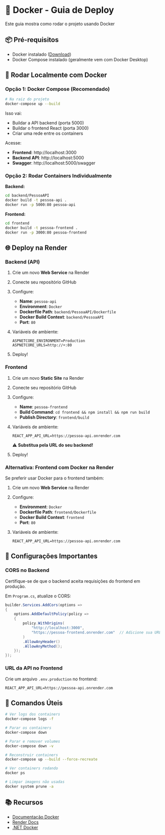 # 🐳 Docker - Guia de Deploy

Este guia mostra como rodar o projeto usando Docker

## 📦 Pré-requisitos

- Docker instalado ([Download](https://www.docker.com/))
- Docker Compose instalado (geralmente vem com Docker Desktop)

## 🚀 Rodar Localmente com Docker

### Opção 1: Docker Compose (Recomendado)

```bash
# Na raiz do projeto
docker-compose up --build
```

Isso vai:
- Buildar a API backend (porta 5000)
- Buildar o frontend React (porta 3000)
- Criar uma rede entre os containers

Acesse:
- **Frontend**: http://localhost:3000
- **Backend API**: http://localhost:5000
- **Swagger**: http://localhost:5000/swagger

### Opção 2: Rodar Containers Individualmente

**Backend:**
```bash
cd backend/PessoaAPI
docker build -t pessoa-api .
docker run -p 5000:80 pessoa-api
```

**Frontend:**
```bash
cd frontend
docker build -t pessoa-frontend .
docker run -p 3000:80 pessoa-frontend
```

## 🌐 Deploy na Render

### Backend (API)

1. Crie um novo **Web Service** na Render
2. Conecte seu repositório GitHub
3. Configure:
   - **Name**: `pessoa-api`
   - **Environment**: `Docker`
   - **Dockerfile Path**: `backend/PessoaAPI/Dockerfile`
   - **Docker Build Context**: `backend/PessoaAPI`
   - **Port**: `80`

4. Variáveis de ambiente:
   ```
   ASPNETCORE_ENVIRONMENT=Production
   ASPNETCORE_URLS=http://+:80
   ```

5. Deploy!

### Frontend

1. Crie um novo **Static Site** na Render
2. Conecte seu repositório GitHub
3. Configure:
   - **Name**: `pessoa-frontend`
   - **Build Command**: `cd frontend && npm install && npm run build`
   - **Publish Directory**: `frontend/build`

4. Variáveis de ambiente:
   ```
   REACT_APP_API_URL=https://pessoa-api.onrender.com
   ```
   ⚠️ **Substitua pela URL do seu backend!**

5. Deploy!

### Alternativa: Frontend com Docker na Render

Se preferir usar Docker para o frontend também:

1. Crie um novo **Web Service** na Render
2. Configure:
   - **Environment**: `Docker`
   - **Dockerfile Path**: `frontend/Dockerfile`
   - **Docker Build Context**: `frontend`
   - **Port**: `80`

3. Variáveis de ambiente:
   ```
   REACT_APP_API_URL=https://pessoa-api.onrender.com
   ```

## 🔧 Configurações Importantes

### CORS no Backend

Certifique-se de que o backend aceita requisições do frontend em produção.

Em `Program.cs`, atualize o CORS:

```csharp
builder.Services.AddCors(options =>
{
    options.AddDefaultPolicy(policy =>
    {
        policy.WithOrigins(
            "http://localhost:3000",
            "https://pessoa-frontend.onrender.com"  // Adicione sua URL
        )
        .AllowAnyHeader()
        .AllowAnyMethod();
    });
});
```

### URL da API no Frontend

Crie um arquivo `.env.production` no frontend:

```
REACT_APP_API_URL=https://pessoa-api.onrender.com
```

## 📝 Comandos Úteis

```bash
# Ver logs dos containers
docker-compose logs -f

# Parar os containers
docker-compose down

# Parar e remover volumes
docker-compose down -v

# Reconstruir containers
docker-compose up --build --force-recreate

# Ver containers rodando
docker ps

# Limpar imagens não usadas
docker system prune -a
``` 
  

## 📚 Recursos

- [Documentação Docker](https://docs.docker.com/)
- [Render Docs](https://render.com/docs)
- [.NET Docker](https://docs.microsoft.com/en-us/dotnet/core/docker/)


